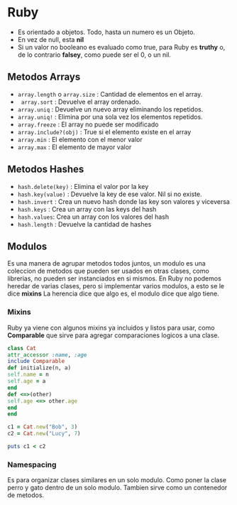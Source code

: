 # Ruby

* Es orientado a objetos. Todo, hasta un numero es un Objeto.
* En vez de null, esta **nil**
* Si un valor no booleano es evaluado como true, para Ruby es **truthy** o, de lo contrario **falsey**, como puede ser el 0, o un nil.

## Metodos Arrays

* `array.length` o `array.size` : Cantidad de elementos en el array.
* ` array.sort` : Devuelve el array ordenado.
* `array.uniq` : Devuelve un nuevo array eliminando los repetidos.
* `array.uniq!` : Elimina por una sola vez los elementos repetidos.
* `array.freeze` : El array no puede ser modificado
* `array.include?(obj)` : True si el elemento existe en el array
* `array.min` : El elemento con el menor valor
* `array.max` : El elemento de mayor valor

## Metodos Hashes

* `hash.delete(key)` : Elimina el valor por la key
* `hash.key(value)` : Devuelve la key de ese valor. Nil si no existe.
* `hash.invert` : Crea un nuevo hash donde las key son valores y viceversa
* `hash.keys` : Crea un array con las keys del hash
* `hash.values`: Crea un array con los valores del hash
* `hash.length` : Devuelve la cantidad de hashes

## Modulos

Es una manera de agrupar metodos todos juntos, un modulo es una coleccion de metodos que pueden ser usados en otras clases, como librerias, no pueden ser instanciados en si mismos.
En Ruby no podemos heredar de varias clases, pero si implementar varios modulos, a esto se le dice **mixins**
La herencia dice que algo es, el modulo dice que algo tiene.

### Mixins

Ruby ya viene con algunos mixins ya incluidos y listos para usar, como **Comparable** que sirve para agregar comparaciones logicos a una clase.

```ruby
class Cat
attr_accessor :name, :age
include Comparable
def initialize(n, a)
self.name = n
self.age = a
end
def <=>(other)
self.age <=> other.age
end
end

c1 = Cat.new("Bob", 3)
c2 = Cat.new("Lucy", 7)

puts c1 < c2
```

### Namespacing

Es para organizar clases similares en un solo modulo. Como poner la clase perro y gato dentro de un solo modulo.
Tambien sirve como un contenedor de metodos.

